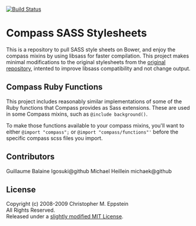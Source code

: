 [![Build Status](https://travis-ci.org/Igosuki/compass-mixins.svg?branch=master)](https://travis-ci.org/Igosuki/compass-mixins)

# Compass SASS Stylesheets

This is a repository to pull SASS style sheets on Bower, and enjoy the compass mixins by using libsass for faster compilation. This project makes minimal modifications to the original stylesheets from the [original repository](https://github.com/Compass/compass/tree/stable/core/stylesheets), intented to improve libsass compatibility and not change output.

## Compass Ruby Functions

This project includes reasonably similar implementations of some of the Ruby functions that Compass provides as Sass extensions. These are used in some Compass mixins, such as `@include background()`.

To make those functions available to your compass mixins, you'll want to either `@import "compass";` or `@import "compass/functions"'` before the specific compass scss files you import.

## Contributors
Guillaume Balaine Igosuki@github
Michael Heillein michaek@github

## License
Copyright (c) 2008-2009 Christopher M. Eppstein<br>
All Rights Reserved.<br>
Released under a [slightly modified MIT License](https://github.com/Compass/compass/blob/stable/LICENSE.markdown).

